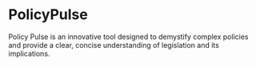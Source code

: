 # PolicyPulse
Policy Pulse is an innovative tool designed to demystify complex policies and provide a clear, concise understanding of legislation and its implications. 
